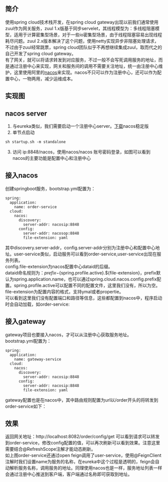 ## 简介  
使用spring cloud技术栈开发，在spring cloud gateway出现以前我们通常使用zuul作为网关服务，zuul 1.x版基于同步servelet，其线程模型为：多线程阻塞模型，适用于计算密集型场景，对于一些io密集型场景，由于线程阻塞容易出现线程耗尽问题。zuul 2.x版本解决了这个问题，使用netty实现异步非阻塞处理请求，不过由于zuul经常跳票，spring cloud团队似乎不再想继续集成zuul，取而代之的自己开发了spring cloud gateway。  
有了网关，就可以将请求转发到对应服务，不过一般不会写死调用服务的地址，而是通过注册中心来实现，网关和服务间的调用不需要关注地址，统一由注册中心维护，这里使用阿里的[nacos](https://nacos.io/zh-cn/docs/concepts.html)来实现。nacos不只可以作为注册中心，还可以作为配置中心，一物两用，减少运维成本。   

## 实现图  


## nacos server  
1. 与eureka类似，我们需要启动一个注册中心server。[下载](https://github.com/alibaba/nacos/releases)nacos稳定版
2. 单节点启动
```
sh startup.sh -m standalone
```
3. 访问 ip:8848/nacos，使用nacos/nacos 账号密码登录，如图可以看到nacos的主要功能是配置中心和注册中心

## 接入nacos
创建springboot服务，bootstrap.yml配置为：
```
spring:
  application:
    name: order-service
  cloud:
    nacos:
      discovery:
        server-addr: nacosip:8848
      config:
        server-addr: nacosop:8848
        file-extension: yaml
```
其中discovery.server-addr，config.server-addr分别为注册中心和配置中心地址。user-service类似，启动服务可以看到order-service,user-service出现在服务列表。   
config.file-extension为nacos配置中心dataid的后缀。  
dataid命名规则为：${prefix}-${spring.profile.active}.${file-extension}，prefix默认为spring.application.name，也可以通过spring.cloud.nacos.config.prefix配置。spring.profile.active可以配置不同的配置文件，这里我们没有，所以为空。file-extension为配置内容的格式，支持ymal或者propertie。  
可以看到这里我们没有配置端口和路径等信息，这些都配置到nacos中，程序启动时会自动加载，如order-service:

## 接入gateway  
gateway项目也要接入nacos，才可以从注册中心获取服务地址。  
bootstrap.yml配置为：
```
spring:
  application:
    name: gateway-service
  cloud:
    nacos:
      discovery:
        server-addr: nacosip:8848
      config:
        server-addr: nacosip:8848
        file-extension: yaml
```
gateway配置也是在nacos中，其中路由规则配置为url以/order开头的将转发到order-service如下：

## 效果  
返回网关地址：http://localhost:8082/order/config/get 可以看到请求可以转发到order-service，修改config配置的值，可以再次刷新可以看到效果。注意这里需要结合@RefreshScope注解才能动态刷新。  
如上图order-service还通过open feign调用了user-service，使用@FeignClient注解时我们设置name为服务的名称，在eureka中这个过程是透明的，feign会自动解析服务名称，调用服务的地址。同理使用nacos也是一样，服务地址列表一样会通过注册中心推送到客户端，客户端通过名称即可获取到地址。  